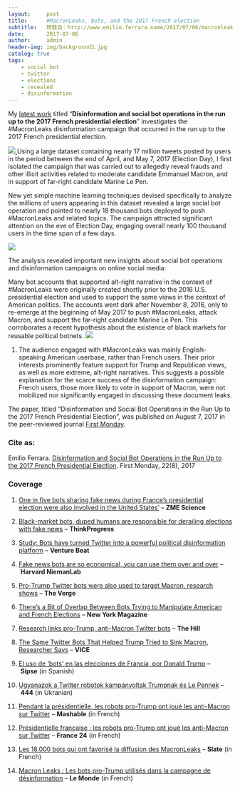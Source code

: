 ```yaml
---
layout:     post
title:      #MacronLeaks, bots, and the 2017 French election
subtitle:   转载自：http://www.emilio.ferrara.name/2017/07/06/macronleaks-bots-and-the-2017-french-election/
date:       2017-07-06
author:     admin
header-img: img/background2.jpg
catalog: true
tags:
    - social bot
    - twitter
    - elections
    - revealed
    - disinformation
---
```


My [latest work](http://firstmonday.org/ojs/index.php/fm/article/view/8005/6516) titled “**Disinformation and social bot operations in the run up to the 2017 French presidential election**” investigates the #MacronLeaks disinformation campaign that occurred in the run up to the 2017 French presidential election.

[![](http://www.emilio.ferrara.name/wp-content/uploads/2017/07/timeline-300x97.png)
](http://www.emilio.ferrara.name/wp-content/uploads/2017/07/timeline.png)Using a large dataset containing nearly 17 million tweets posted by users in the period between the end of April, and May 7, 2017 (Election Day), I first isolated the campaign that was carried out to allegedly reveal frauds and other illicit activities related to moderate candidate Emmanuel Macron, and in support of far-right candidate Marine Le Pen.

New yet simple machine learning techniques devised specifically to analyze the millions of users appearing in this dataset revealed a large social bot operation and pointed to nearly 18 thousand bots deployed to push #MacronLeaks and related topics. The campaign attracted significant attention on the eve of Election Day, engaging overall nearly 100 thousand users in the time span of a few days.

[![](http://www.emilio.ferrara.name/wp-content/uploads/2017/07/feature_corr_bots-300x263.png)
](http://www.emilio.ferrara.name/wp-content/uploads/2017/07/feature_corr_bots.png)

The analysis revealed important new insights about social bot operations and disinformation campaigns on online social media:

Many bot accounts that supported alt-right narrative in the context of #MacronLeaks were originally created shortly prior to the 2016 U.S. presidential election and used to support the same views in the context of American politics. The accounts went dark after November 8, 2016, only to re-emerge at the beginning of May 2017 to push #MacronLeaks, attack Macron, and support the far-right candidate Marine Le Pen. This corroborates a recent hypothesis about the existence of black markets for reusable political botnets. [![](http://www.emilio.ferrara.name/wp-content/uploads/2017/07/feature_dist_humans-300x181.png)
](http://www.emilio.ferrara.name/wp-content/uploads/2017/07/feature_dist_humans.png)
1. The audience engaged with #MacronLeaks was mainly English-speaking American userbase, rather than French users. Their prior interests prominently feature support for Trump and Republican views, as well as more extreme, alt-right narratives. This suggests a possible explanation for the scarce success of the disinformation campaign: French users, those more likely to vote in support of Macron, were not mobilized nor significantly engaged in discussing these document leaks.


The paper, titled “Disinformation and Social Bot Operations in the Run Up to the 2017 French Presidential Election”, was published on August 7, 2017 in the peer-reviewed journal [First Monday](http://firstmonday.org/ojs/index.php/fm/article/view/8005/6516).

### Cite as:

Emilio Ferrara. [Disinformation and Social Bot Operations in the Run Up to the 2017 French Presidential Election](http://firstmonday.org/ojs/index.php/fm/article/view/8005/6516). First Monday, 22(8), 2017

### Coverage

1. [One in five bots sharing fake news during France’s presidential election were also involved in the United States’](http://www.zmescience.com/science/bots-fake-news-france-us) – **ZME Science**

1. [Black-market bots, duped humans are responsible for derailing elections with fake news](https://thinkprogress.org/black-market-bots-used-in-french-and-us-elections-a06d77f0b465) – **ThinkProgress**

1. [Study: Bots have turned Twitter into a powerful political disinformation platform](https://venturebeat.com/2017/07/10/study-bots-have-turned-twitter-into-a-powerful-political-disinformation-platform) – **Venture Beat**

1. [Fake news bots are so economical, you can use them over and over](http://www.niemanlab.org/2017/07/fake-news-bots-are-so-economical-you-can-use-them-over-and-over) – **Harvard NiemanLab**

1. [Pro-Trump Twitter bots were also used to target Macron, research shows](https://www.theverge.com/2017/7/7/15933146/trump-twitter-bots-macron-le-pen-election-study) – **The Verge**

1. [There’s a Bit of Overlap Between Bots Trying to Manipulate American and French Elections](http://nymag.com/selectall/2017/07/some-pro-trump-bots-tried-to-manipulate-the-french-election.html) – **New York Magazine**

1. [Research links pro-Trump, anti-Macron Twitter bots](http://thehill.com/policy/cybersecurity/340844-research-links-pro-trump-anti-macron-twitter-bots) – **The Hill**

1. [The Same Twitter Bots That Helped Trump Tried to Sink Macron, Researcher Says](https://motherboard.vice.com/en_us/article/9kwak5/the-same-twitter-bots-that-helped-trump-tried-to-sink-macron-researcher-says) – **VICE**


1. [El uso de ‘bots’ en las elecciones de Francia, por Donald Trump](http://sipse.com/tecnologia/macron-bots-donald-trump-francia-elecciones-260616.html) – **Sipse** (in Spanish)

1. [Ugyanazok a Twitter robotok kampányoltak Trumpnak és Le Pennek](https://444.hu/2017/07/08/ugyanazok-a-twitter-robotok-kampanyoltak-trumpnak-es-le-pennek) – **444** (in Ukranian)

1. [Pendant la présidentielle, les robots pro-Trump ont joué les anti-Macron sur Twitter](http://mashable.france24.com/tech-business/20170707-etude-robots-trump-macron-presidentielle-twitter) – **Mashable** (in French)

1. [Présidentielle française : les robots pro-Trump ont joué les anti-Macron sur Twitter](http://www.france24.com/fr/20170707-robots-pro-trump-twitter-bots-anti-macron-presidentielle-france) – **France 24** (in French)

1. [Les 18.000 bots qui ont favorisé la diffusion des MacronLeaks](http://www.slate.fr/story/148188/presidentielle-robots-macron-leaks-twitter) – **Slate** (in French)

1. [Macron Leaks : Les bots pro-Trump utilisés dans la campagne de désinformation](http://www.lemondeinformatique.fr/actualites/lire-macron-leaks-les-bots-pro-trump-utilises-dans-la-campagne-de-desinformation-68761.html) – **Le Monde** (in French)

